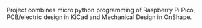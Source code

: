 Project combines micro python programming of Raspberry Pi Pico, PCB/electric design in KiCad and Mechanical Design in OnShape.